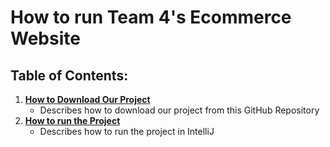 # How to run Team 4's Ecommerce Website
## Table of Contents:
1. __[How to Download Our Project](https://github.com/DiegoFraR/swe3313Project/blob/main/Implementation/DownloadProject.md)__
   * Describes how to download our project from this GitHub Repository
3. __[How to run the Project](https://github.com/DiegoFraR/swe3313Project/blob/main/Implementation/RunProject.md)__
   * Describes how to run the project in IntelliJ


